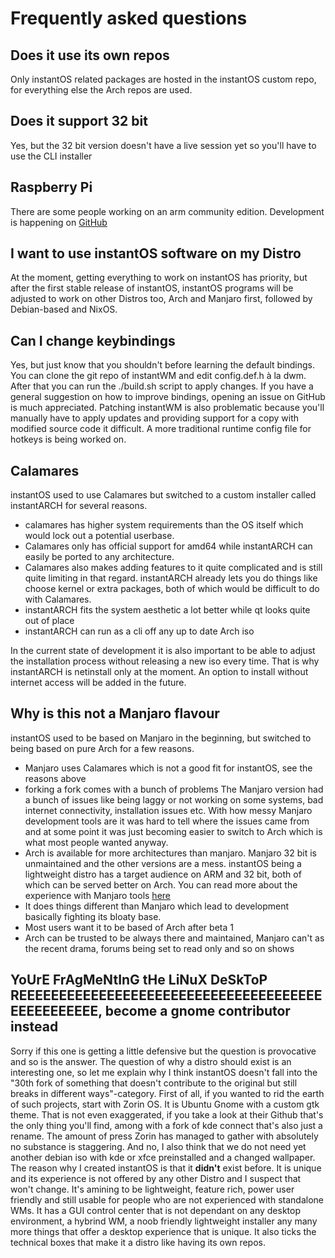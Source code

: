 # Frequently asked questions

## Does it use its own repos

Only instantOS related packages are hosted in the instantOS custom repo, for
everything else the Arch repos are used.

## Does it support 32 bit

Yes, but the 32 bit version doesn't have a live session yet so you'll have to
use the CLI installer

## Raspberry Pi

There are some people working on an arm community edition.
Development is happening on [GitHub](https://github.com/instantOS/instantOS-arm)

## I want to use instantOS software on my Distro

At the moment, getting everything to work on instantOS has priority, but after
the first stable release of instantOS, instantOS programs will be adjusted to
work on other Distros too, Arch and Manjaro first, followed by Debian-based and
NixOS.

## Can I change keybindings

Yes, but just know that you shouldn't before learning the default bindings.
You can clone the git repo of instantWM and edit config.def.h à la dwm.
After that you can run the ./build.sh script to apply changes.
If you have a general suggestion on how to improve bindings, opening an issue on
GitHub is much appreciated.
Patching instantWM is also problematic because you'll manually have to apply updates
and providing support for a copy with modified source code it difficult.
A more traditional runtime config file for hotkeys is being worked on.

## Calamares

instantOS used to use Calamares but switched to a custom installer called
instantARCH for several reasons.

- calamares has higher system
requirements than the OS itself which would lock out a potential userbase.
- Calamares only has official support for amd64 while instantARCH can easily
be ported to any architecture.
- Calamares also makes adding features to it quite
complicated and is still quite limiting in that regard. instantARCH already
lets you do things like choose kernel or extra packages, both of which would be
difficult to do with Calamares.
- instantARCH fits the system aesthetic a lot better while qt looks quite out
  of place
- instantARCH can run as a cli off any up to date Arch iso

In the current state of development it is also important to be able to adjust
the installation process without releasing a new iso every time.  That is why
instantARCH is netinstall only at the moment. An option to install without
internet access will be added in the future.

## Why is this not a Manjaro flavour

instantOS used to be based on Manjaro in the beginning, but switched to being
based on pure Arch for a few reasons.

- Manjaro uses Calamares which is not a good fit for instantOS, see the reasons above
- forking a fork comes with a bunch of problems
  The Manjaro version had a bunch of issues like being laggy or not working on
  some systems, bad internet connectivity, installation issues etc. With how
  messy Manjaro development tools are it was hard to tell where the issues came
  from and at some point it was just becoming easier to switch to Arch which is
  what most people wanted anyway.
- Arch is available for more architectures than manjaro. Manjaro 32 bit is
  unmaintained and the other versions are a mess. instantOS being a lightweight
  distro has a target audience on ARM and 32 bit, both of which can be served
  better on Arch. You can read more about the experience with Manjaro tools [here](https://instantos.io/todo)
- It does things different than Manjaro which lead to development basically
  fighting its bloaty base.
- Most users want it to be based of Arch after beta 1
- Arch can be trusted to be always there and maintained, Manjaro can't as the
  recent drama, forums being set to read only and so on shows

## YoUrE FrAgMeNtInG tHe LiNuX DeSkToP REEEEEEEEEEEEEEEEEEEEEEEEEEEEEEEEEEEEEEEEEEEEEEEEE, become a gnome contributor instead

Sorry if this one is getting a little defensive but the question is provocative
and so is the answer.  The question of why a distro should exist is an
interesting one, so let me explain why I think instantOS doesn't fall into the
"30th fork of something that doesn't contribute to the original but still
breaks in different ways"-category.  First of all, if you wanted to rid the
earth of such projects, start with Zorin OS. It is Ubuntu Gnome with a custom
gtk theme. That is not even exaggerated, if you take a look at their Github
that's the only thing you'll find, among with a fork of kde connect that's also
just a rename. The amount of press Zorin has managed to gather with absolutely
no substance is staggering. And no, I also think that we do not need yet
another debian iso with kde or xfce preinstalled and a changed wallpaper.
The reason why I created instantOS is that it **didn't** exist before. It is
unique and its experience is not offered by any other Distro and I suspect that
won't change. It's amining to be lightweight, feature rich, power user friendly
and still usable for people who are not experienced with standalone WMs.
It has a GUI control center that is not dependant on any desktop environment, a
hybrind WM, a noob friendly lightweight installer any many more things that
offer a desktop experience that is unique. It also ticks the technical boxes
that make it a distro like having its own repos.

